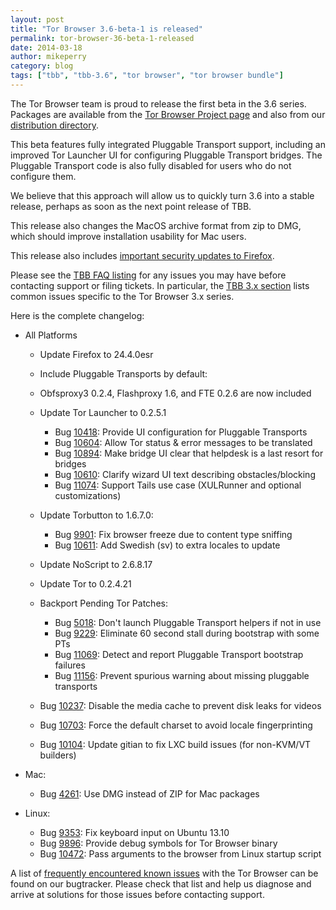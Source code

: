 ```yaml
---
layout: post
title: "Tor Browser 3.6-beta-1 is released"
permalink: tor-browser-36-beta-1-released
date: 2014-03-18
author: mikeperry
category: blog
tags: ["tbb", "tbb-3.6", "tor browser", "tor browser bundle"]
---
```


The Tor Browser team is proud to release the first beta in the 3.6 series. Packages are available from the [Tor Browser Project page](https://www.torproject.org/projects/torbrowser.html.en#downloads-beta) and also from our [distribution directory](https://www.torproject.org/dist/torbrowser/3.6-beta-1/).

This beta features fully integrated Pluggable Transport support, including an improved Tor Launcher UI for configuring Pluggable Transport bridges. The Pluggable Transport code is also fully disabled for users who do not configure them.

We believe that this approach will allow us to quickly turn 3.6 into a stable release, perhaps as soon as the next point release of TBB.

This release also changes the MacOS archive format from zip to DMG, which should improve installation usability for Mac users.

This release also includes [important security updates to Firefox](https://www.mozilla.org/security/known-vulnerabilities/firefoxESR.html#firefox24.4).

Please see the [TBB FAQ listing](https://www.torproject.org/docs/faq.html.en#TBBGeneral) for any issues you may have before contacting support or filing tickets. In particular, the [TBB 3.x section](https://www.torproject.org/docs/faq.html.en#TBB3.x) lists common issues specific to the Tor Browser 3.x series.

Here is the complete changelog:

- All Platforms
  - Update Firefox to 24.4.0esr
  - Include Pluggable Transports by default:
  - Obfsproxy3 0.2.4, Flashproxy 1.6, and FTE 0.2.6 are now included
  - Update Tor Launcher to 0.2.5.1

    - Bug [10418](https://trac.torproject.org/projects/tor/ticket/10418): Provide UI configuration for Pluggable Transports
    - Bug [10604](https://trac.torproject.org/projects/tor/ticket/10604): Allow Tor status & error messages to be translated
    - Bug [10894](https://trac.torproject.org/projects/tor/ticket/10894): Make bridge UI clear that helpdesk is a last resort for bridges
    - Bug [10610](https://trac.torproject.org/projects/tor/ticket/10610): Clarify wizard UI text describing obstacles/blocking
    - Bug [11074](https://trac.torproject.org/projects/tor/ticket/11074): Support Tails use case (XULRunner and optional customizations)
  - Update Torbutton to 1.6.7.0:

    - Bug [9901](https://trac.torproject.org/projects/tor/ticket/9901): Fix browser freeze due to content type sniffing
    - Bug [10611](https://trac.torproject.org/projects/tor/ticket/10611): Add Swedish (sv) to extra locales to update
  - Update NoScript to 2.6.8.17
  - Update Tor to 0.2.4.21
  - Backport Pending Tor Patches:

    - Bug [5018](https://trac.torproject.org/projects/tor/ticket/5018): Don't launch Pluggable Transport helpers if not in use
    - Bug [9229](https://trac.torproject.org/projects/tor/ticket/9229): Eliminate 60 second stall during bootstrap with some PTs
    - Bug [11069](https://trac.torproject.org/projects/tor/ticket/11069): Detect and report Pluggable Transport bootstrap failures
    - Bug [11156](https://trac.torproject.org/projects/tor/ticket/11156): Prevent spurious warning about missing pluggable transports
  - Bug [10237](https://trac.torproject.org/projects/tor/ticket/10237): Disable the media cache to prevent disk leaks for videos
  - Bug [10703](https://trac.torproject.org/projects/tor/ticket/10703): Force the default charset to avoid locale fingerprinting
  - Bug [10104](https://trac.torproject.org/projects/tor/ticket/10104): Update gitian to fix LXC build issues (for non-KVM/VT builders)

- Mac:
  - Bug [4261](https://trac.torproject.org/projects/tor/ticket/4261): Use DMG instead of ZIP for Mac packages

- Linux:
  - Bug [9353](https://trac.torproject.org/projects/tor/ticket/9353): Fix keyboard input on Ubuntu 13.10
  - Bug [9896](https://trac.torproject.org/projects/tor/ticket/9896): Provide debug symbols for Tor Browser binary
  - Bug [10472](https://trac.torproject.org/projects/tor/ticket/10472): Pass arguments to the browser from Linux startup script

A list of [frequently encountered known issues](https://trac.torproject.org/projects/tor/query?keywords=~tbb-helpdesk-frequent&status=!closed) with the Tor Browser can be found on our bugtracker. Please check that list and help us diagnose and arrive at solutions for those issues before contacting support.

